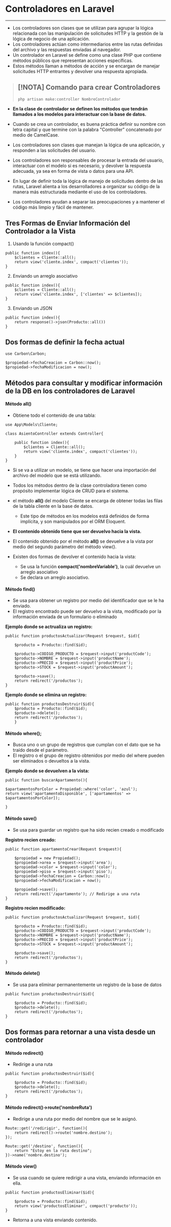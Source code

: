 
# Controladores en Laravel
--------

- Los controladores son clases que se utilizan para agrupar la lógica relacionada con las manipulación de solicitudes HTTP y la gestión de la lógica de negocio de una aplicación.
- Los controladores actúan como intermediarios entre las rutas definidas del archivo y las respuestas enviadas al navegador.
- Un controlador en Laravel se define como una clase PHP que contiene métodos públicos que representan acciones específicas.
- Estos métodos llaman a métodos de acción y se encargan de manejar solicitudes HTTP entrantes y devolver una respuesta apropiada.

> [!NOTA] Comando para crear Controladores
>- 
> ```
> php artisan make:controller NombreControlador

- **En la clase de controlador se definen los métodos que tendrán llamados a los modelos para interactuar con la base de datos.**
- Cuando se crea un controlador, es buena práctica definir su nombre con letra capital y que termine con la palabra "Controller" concatenado por medio de CamelCase.

- Los controladores son clases que manejan la lógica de una aplicación, y responden a las solicitudes del usuario.
- Los controladores son responsables de procesar la entrada del usuario, interactuar con el modelo si es necesario, y devolver la respuesta adecuada, ya sea en forma de vista o datos para una API.

- En lugar de definir toda la lógica de manejo de solicitudes dentro de las rutas, Laravel alienta a los desarrolladores a organizar su código de la manera más estructurada mediante el uso de los controladores.
- Los controladores ayudan a separar las preocupaciones y a mantener el código más limpio y fácil de mantener.

## Tres Formas de Enviar Información del Controlador a la Vista

1. Usando la función compact()

```
public function index(){
	$clientes = Cliente::all();
	return view('cliente.index', compact('clientes'));
}
```

2.  Enviando un arreglo asociativo

```
public function index(){
	$clientes = Cliente::all();
	return view('cliente.index', ['clientes' => $clientes]);
}
```

3. Enviando un JSON

```
public function index(){
	return response()->json(Producto::all())
}
```

## Dos formas de definir la fecha actual

```
use Carbon\Carbon;

$propiedad->fechaCreacion = Carbon::now();
$propiedad->fechaModificacion = now();
```
## Métodos para consultar y modificar información de la DB en los controladores de Laravel

#### Método **all()**
- Obtiene todo el contenido de una tabla:

```
use App\Models\Cliente;

class AsientoController extends Controller{
	
	public function index(){
		$clientes = Cliente::all();
		return view('cliente.index', compact('clientes'));
	}
}

```

- Si se va a utilizar un modelo, se tiene que hacer una importación del archivo del modelo que se está utilizando.
- Todos los métodos dentro de la clase controladora tienen como propósito implementar lógica de CRUD para el sistema.

- el método **all()** del modelo Cliente se encarga de obtener todas las filas de la tabla cliente en la base de datos. 
	- Este tipo de métodos en los modelos está definidos de forma implícita, y son manipulados por el ORM Eloquent.
	
- **El contenido obtenido tiene que ser devuelvo hacia la vista.**
- El contenido obtenido por el método **all()** se devuelve a la vista por medio del segundo parámetro del método view().
- Existen dos formas de devolver el contenido hacia la vista:
	- Se usa la función **compact('nombreVariable')**, la cuál devuelve un arreglo asociativo
	- Se declara un arreglo asociativo.

#### Método **find()**

- Se usa para obtener un registro por medio del identificador que se le ha enviado.
- El registro encontrado puede ser devuelvo a la vista, modificado por la información enviada de un formulario o eliminado

**Ejemplo donde se actrualiza un registro:**

```
public function productosActualizar(Request $request, $id){

	$producto = Producto::find($id);

	$producto->CODIGO_PRODUCTO = $request->input('productCode');
	$producto->NOMBRE = $request->input('productName');
	$producto->PRECIO = $request->input('productPrice');
	$producto->STOCK = $request->input('productAmount');
	
	$producto->save();
	return redirect('/productos');
}
```

**Ejemplo donde se elimina un registro:**

```
public function productosDestruir($id){
	$producto = Producto::find($id);
	$producto->delete();
	return redirect('/productos');
    }
```

#### Método where();

- Busca uno o un grupo de registros que cumplan con el dato que se ha traído desde el parámetro.
- El registro o el grupo de registro obtenidos por medio del where pueden ser eliminados o devueltos a la vista.

**Ejemplo donde se devuelven a la vista:**

```
public function buscarApartamento(){

$apartamentosPorColor = Propiedad::where('color', 'azul');
return view('apartamentoDisponible', ['apartamentos' => $apartamentosPorColor]);

}
```

#### Método save()

- Se usa para guardar un registro que ha sido recien creado o modificado

**Registro recien creado:**

```
public function apartamentoCrear(Request $request){

	$propiedad = new Propiedad();
	$propiedad->area = $request->input('area');
	$propiedad->color = $request->input('color');
	$propiedad->piso = $request->input('piso');
	$propiedad->fechaCreacion = Carbon::now();
	$propiedad->fechaModificacion = now();

	$propiedad->save();
	return redirect('/apartamento'); // Redirige a una ruta
}
```

**Registro recien modificado:**

```
public function productosActualizar(Request $request, $id){

	$producto = Producto::find($id);
	$producto->CODIGO_PRODUCTO = $request->input('productCode');
	$producto->NOMBRE = $request->input('productName');
	$producto->PRECIO = $request->input('productPrice');
	$producto->STOCK = $request->input('productAmount');

	$producto->save();
	return redirect('/productos');
}
```

#### Método delete()

- Se usa para eliminar permanentemente un registro de la base de datos

```
public function productosDestruir($id){

	$producto = Producto::find($id);
	$producto->delete();
	return redirect('/productos');
}
```

## Dos formas para retornar a una vista desde un controlador
#### Método redirect()

- Redirige a una ruta

```
public function productosDestruir($id){

	$producto = Producto::find($id);
	$producto->delete();
	return redirect('/productos');
}
```

#### Método redirect()->route('nombreRuta')

- Redirige a una ruta por medio del nombre que se le asignó.

```
Route::get('/redirigir', function(){
    return redirect()->route('nombre.destino');
});

Route::get('/destino', function(){
    return "Estoy en la ruta destino";
})->name('nombre.destino');
```

#### Método view()

- Se usa cuando se quiere redirigir a una vista, enviando información en ella.

```
public function productosEliminar($id){

	$producto = Producto::find($id);
	return view('productosEliminar', compact('producto'));
}
```

- Retorna a una vista enviando contenido.







